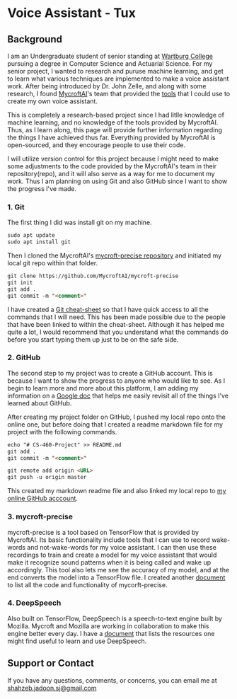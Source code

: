 # Voice Assistant - Tux

## Background

I am an Undergraduate student of senior standing at [Wartburg College](https://www.wartburg.edu/) pursuing a degree in Computer Science and Actuarial Science. For my senior project, I wanted to research and puruse machine learning, and get to learn what various techniques are implemented to make a voice assistant work. After being introduced by Dr. John Zelle, and along with some research, I found [MycroftAI](https://mycroft.ai/)'s team that provided the [tools](https://github.com/MycroftAI) that I could use to create my own voice assistant. 

This is completely a research-based project since I had litlle knowledge of machine learning, and no knowledge of the tools provided by MycroftAI. Thus, as I learn along, this page will provide further information regarding the things I have achieved thus far. Everything provided by MycroftAI is open-sourced, and they encourage people to use their code. 

I will utilize version control for this project because I might need to make some adjustments to the code provided by the MycroftAI's team in their repository(repo), and it will also serve as a way for me to document my work. Thus I am planning on using Git and also GitHub since I want to show the progress I've made.

### 1. Git

The first thing I did was install git on my machine. 

```markdown
sudo apt update
sudo apt install git
```

Then I cloned the MycroftAI's [mycroft-precise repository](https://github.com/MycroftAI/mycroft-precise) and initiated my local git repo within that folder.

```markdown
git clone https://github.com/MycroftAI/mycroft-precise
git init
git add .
git commit -m "<comment>"
```

I have created a [Git cheat-sheet](https://docs.google.com/document/d/1N3ToWxiGmmR6QWdNF1TplYEpfsYLyMqc2AeIdb_Q4dg/edit?usp=sharing) so that I have quick access to all the commands that I will need. This has been made possible due to the people that have been linked to within the cheat-sheet. Although it has helped me quite a lot, I would recommend that you understand what the commands do before you start typing them up just to be on the safe side.

### 2. GitHub

The second step to my project was to create a GitHub account. This is because I want to show the progress to anyone who would like to see. As I begin to learn more and more about this platform, I am adding my information on a [Google doc](https://docs.google.com/document/d/1N3ToWxiGmmR6QWdNF1TplYEpfsYLyMqc2AeIdb_Q4dg/edit?usp=sharing) that helps me easily revisit all of the things I've learned about GitHub.

After creating my project folder on GitHub, I pushed my local repo onto the online one, but before doing that I created a readme markdown file for my project with the following commands.

```markdown
echo "# CS-460-Project" >> README.md
git add .
git commit -m "<comment>"

git remote add origin <URL>
git push -u origin master
```

This created my markdown readme file and also linked my local repo to [my online GitHub acccount](https://github.com/shahzeb-jadoon/CS-460-Project).

### 3. mycroft-precise

mycroft-precise is a tool based on TensorFlow that is provided by MycroftAI. Its basic functionality include tools that I can use to record wake-words and not-wake-words for my voice assistant. I can then use these recordings to train and create a model for my voice assistant that would make it recognize sound patterns when it is being called and wake up accordingly. This tool also lets me see the accuracy of my model, and at the end converts the model into a TensorFlow file. I created another [document](https://docs.google.com/document/d/17hs_4hXubngRJfpbfTIIGhwK1Zd5zbFIQTUSP3wU8Us/edit?usp=sharing) to list all the code and functionality of mycorft-precise.


### 4. DeepSpeech

Also built on TensorFlow, DeepSpeech is a speech-to-text engine built by Mozilla. Mycroft and Mozilla are working in collaboration to make this engine better every day. I have a [document](https://docs.google.com/document/d/1fbVyQC9dOY7ez9vVJb386isMwrKn9MkPNhKklMvT9gs/edit?usp=sharing) that lists the resources one might find useful to learn and use DeepSpeech. 


## Support or Contact

If you have any questions, comments, or concerns, you can email me at shahzeb.jadoon.sj@gmail.com

